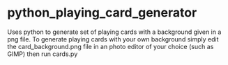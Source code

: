 # python_playing_card_generator
Uses python to generate set of playing cards with a background given in a png file. To generate playing cards with your own background simply edit the card_background.png file in an photo editor of your choice (such as GIMP) then run cards.py

